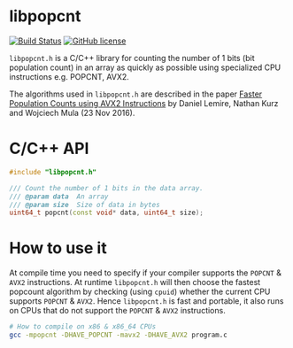 libpopcnt
=========
[![Build Status](https://travis-ci.org/kimwalisch/libpopcnt.svg)](https://travis-ci.org/kimwalisch/libpopcnt)
[![GitHub license](https://img.shields.io/badge/license-BSD%202-blue.svg)](https://github.com/kimwalisch/libpopcnt/blob/master/LICENSE)

```libpopcnt.h``` is a C/C++ library for counting the number of 1 bits
(bit population count) in an array as quickly as possible using
specialized CPU instructions e.g. POPCNT, AVX2.

The algorithms used in ```libpopcnt.h``` are described in the paper
[Faster Population Counts using AVX2 Instructions](https://arxiv.org/abs/1611.07612)
by Daniel Lemire, Nathan Kurz and Wojciech Mula (23 Nov 2016).

C/C++ API
=========
```C++
#include "libpopcnt.h"

/// Count the number of 1 bits in the data array.
/// @param data  An array
/// @param size  Size of data in bytes
uint64_t popcnt(const void* data, uint64_t size);
```

How to use it
=============
At compile time you need to specify if your compiler supports the
```POPCNT``` & ```AVX2``` instructions. At runtime ```libpopcnt.h``` will then
choose the fastest popcount algorithm by checking (using ```cpuid```)
whether the current CPU supports ```POPCNT``` & ```AVX2```. Hence
```libpopcnt.h``` is fast and portable, it also runs on CPUs that do
not support the ```POPCNT``` & ```AVX2``` instructions.

```bash
# How to compile on x86 & x86_64 CPUs
gcc -mpopcnt -DHAVE_POPCNT -mavx2 -DHAVE_AVX2 program.c
```
